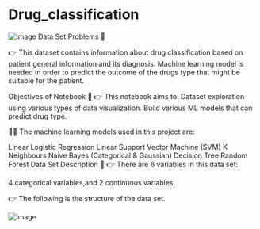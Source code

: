 # Drug_classification
![image](https://github.com/Mayursen123/Drug_classification/assets/77963422/9c9dd428-a45a-4d4b-a79f-826e6151844b)
Data Set Problems 🤔

👉 This dataset contains information about drug classification based on patient general information and its diagnosis. Machine learning model is needed in order to predict the outcome of the drugs type that might be suitable for the patient.

Objectives of Notebook 📌
👉 This notebook aims to: Dataset exploration using various types of data visualization.
Build various ML models that can predict drug type.



👨‍💻 The machine learning models used in this project are:

Linear Logistic Regression
Linear Support Vector Machine (SVM)
K Neighbours
Naive Bayes (Categorical & Gaussian)
Decision Tree
Random Forest
Data Set Description 🧾
👉 There are 6 variables in this data set:

4 categorical variables,and
2 continuous variables.

👉 The following is the structure of the data set.

![image](https://github.com/Mayursen123/Drug_classification/assets/77963422/345bea65-ccbe-4d33-9347-76c51394556b)






